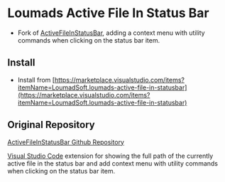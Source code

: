 # Loumads Active File In Status Bar 

- Fork of [ActiveFileInStatusBar](https://marketplace.visualstudio.com/items?itemName=RoscoP.ActiveFileInStatusBar), adding a context menu with utility commands when clicking on the status bar item.

## Install
- Install from [https://marketplace.visualstudio.com/items?itemName=LoumadSoft.loumads-active-file-in-statusbar](https://marketplace.visualstudio.com/items?itemName=LoumadSoft.loumads-active-file-in-statusbar)

## Original Repository 
[ActiveFileInStatusBar Github Repository](https://github.com/RoscoP/ActiveFileInStatusBar)

[Visual Studio Code](https://code.visualstudio.com/) extension for showing the full path of the currently active file in the status bar and add context menu with utility commands when clicking on the status bar item.


